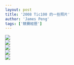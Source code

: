 ```yaml
---
layout: post
title: '2008 Tic100 的一些照片'
author: 'James Peng'
tags: ['競賽經歷']
---
```


[![](http://3.bp.blogspot.com/_AnTT9cbXdqY/R9i-btL6iWI/AAAAAAAAB-A/mxfpcnawaPQ/s320/DSCN0795.JPG)](http://3.bp.blogspot.com/_AnTT9cbXdqY/R9i-btL6iWI/AAAAAAAAB-A/mxfpcnawaPQ/s1600-h/DSCN0795.JPG)  
[![](http://1.bp.blogspot.com/_AnTT9cbXdqY/R9i-cNL6iXI/AAAAAAAAB-I/iK5-MdyNxQg/s320/DSCN0797.JPG)](http://1.bp.blogspot.com/_AnTT9cbXdqY/R9i-cNL6iXI/AAAAAAAAB-I/iK5-MdyNxQg/s1600-h/DSCN0797.JPG)  
[![](http://3.bp.blogspot.com/_AnTT9cbXdqY/R9i-ctL6iYI/AAAAAAAAB-Q/X1VdKQQG7bY/s320/DSCN0798.JPG)](http://3.bp.blogspot.com/_AnTT9cbXdqY/R9i-ctL6iYI/AAAAAAAAB-Q/X1VdKQQG7bY/s1600-h/DSCN0798.JPG)  
[![](http://1.bp.blogspot.com/_AnTT9cbXdqY/R9i-dNL6iZI/AAAAAAAAB-Y/PFL4glAlFWo/s320/DSCN0803.JPG)](http://1.bp.blogspot.com/_AnTT9cbXdqY/R9i-dNL6iZI/AAAAAAAAB-Y/PFL4glAlFWo/s1600-h/DSCN0803.JPG)  
[![](http://1.bp.blogspot.com/_AnTT9cbXdqY/R9i-eNL6iaI/AAAAAAAAB-g/sRBJNzdRPmg/s320/DSCN0805.JPG)](http://1.bp.blogspot.com/_AnTT9cbXdqY/R9i-eNL6iaI/AAAAAAAAB-g/sRBJNzdRPmg/s1600-h/DSCN0805.JPG)
